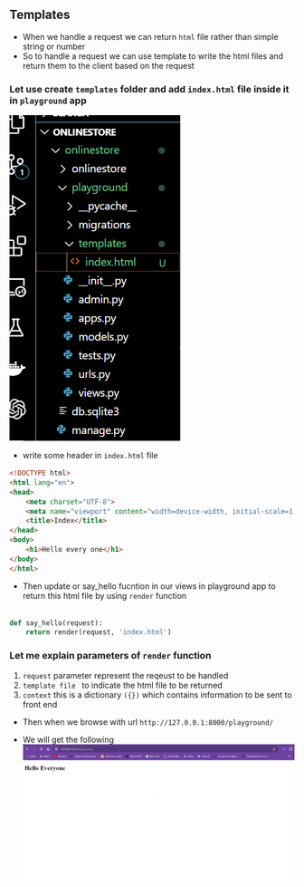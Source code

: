 ## Templates

- When we handle a request we can return `html` file rather than simple string or number
- So to handle a request we can use template to write the html files and return them to the client based on the request

### Let use create `templates` folder and add `index.html` file inside it in `playground` app
![Tempates](../Images/templates.png)

- write some header in `index.html` file

```html
<!DOCTYPE html>
<html lang="en">
<head>
    <meta charset="UTF-8">
    <meta name="viewport" content="width=device-width, initial-scale=1.0">
    <title>Index</title>
</head>
<body>
    <h1>Hello every one</h1>
</body>
</html>
```

- Then update or say_hello fucntion in our views in playground app to return this html file by using `render` function

```python

def say_hello(request):
    return render(request, 'index.html')
```

### Let me explain parameters of `render` function

1. `request` parameter represent the reqeust to be handled
2. `template file ` to indicate the html file to be returned 
3. `context` this is a dictionary `({})` which contains information to be sent to front end
- Then when we browse with url `http://127.0.0.1:8000/playground/`

- We will get the following
![index.html](../Images/index.png)